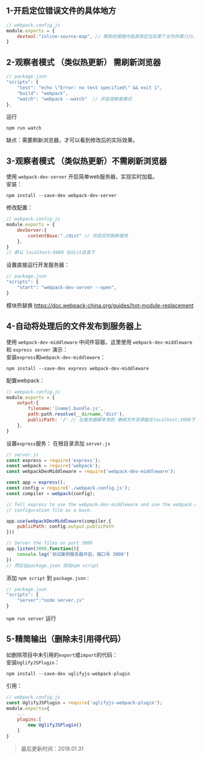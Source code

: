 ## 1-开启定位错误文件的具体地方
```javascript
// webpack.config.js
module.exports = {
    devtool:"inline-source-map", // 帮助将报错内容具体定位到某个文件的某几行。
}
```

## 2-观察者模式 （类似热更新） 需刷新浏览器
```javascript
// package.json
"scripts": {
    "test": "echo \"Error: no test specified\" && exit 1",
    "build": "webpack",
    "watch": "webpack --watch"  // 开启观察者模式
},
```
运行  
```
npm run watch
```
缺点：需要刷新浏览器，才可以看到修改后的实际效果。  

## 3-观察者模式 （类似热更新）不需刷新浏览器
使用 `webpack-dev-server` 开启简单web服务器，实现实时加载。  
安装：  
```
npm install --save-dev webpack-dev-server
```
修改配置：  
```javascript
// webpack.config.js
module.exports = {
    devServer:{
        contentBase:"./dist" // 开启实时刷新服务
    },
}
// 默认 localhost:8080 在dist目录下
```
设置直接运行开发服务器：  
```javascript
// package.json
"scripts": {
    "start": "webpack-dev-server --open",
}
```
模块热替换  https://doc.webpack-china.org/guides/hot-module-replacement  

## 4-自动将处理后的文件发布到服务器上
使用 `webpack-dev-middleware` 中间件容器，这里使用 `webpack-dev-middleware` 和 `express server` 演示：  
安装`express`和`webpack-dev-middleware`：
```
npm install --save-dev express webpack-dev-middleware
```
配置webpack：   
```javascript
// webpack.config.js
module.exports = {
    output:{
        filename:'[name].bundle.js',
        path:path.resolve(__dirname,'dist'),
        publicPath: '/' // 在服务器脚本用到 确保文件资源能在localhost:3000下正常访问
    },
}
```
设置`express`服务：
在根目录添加 `server.js` 
```javascript
// server.js
const express = require('express');
const webpack = require('webpack');
const webpackDevMiddleware = require('webpack-dev-middleware');

const app = express();
const config = require('./webpack.config.js');
const compiler = webpack(config);

// Tell express to use the webpack-dev-middleware and use the webpack.config.js
// configuration file as a base.

app.use(webpackDevMiddleware(compiler,{
    publicPath: config.output.publicPath
}))

// Server the files on port 3000
app.listen(3000,function(){
    console.log('测试案例服务器开启，端口号 3000')
})
// 然后在package.json 添加npm script
```
添加 `npm script` 到 `package.json` :
```javascript
// package.json
"scripts": {
    "server":"node server.js"
}
```
`npm run server` 运行

## 5-精简输出（删除未引用得代码）
如删除项目中未引用的`export`或`import`的代码：  
安装`UglifyJSPlugin`：  
```
npm install --save-dev uglifyjs-webpack-plugin
```
引用：  
```javascript
// webpack.config.js
const UglifyJSPlugin = require('uglifyjs-webpack-plugin');
module.exports={
    ...
    plugins:[
        new UglifyJSPlugin()
    ]
}
```

> 最后更新时间：2018.01.31